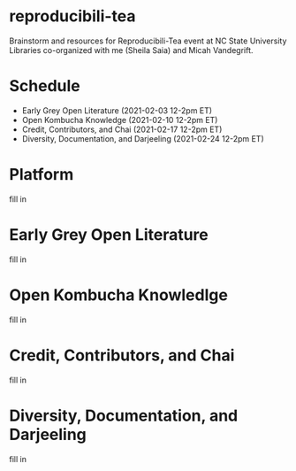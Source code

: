 # reproducibili-tea
Brainstorm and resources for Reproducibili-Tea event at NC State University Libraries co-organized with me (Sheila Saia) and Micah Vandegrift.

# Schedule
- Early Grey Open Literature (2021-02-03 12-2pm ET)
- Open Kombucha Knowledge (2021-02-10 12-2pm ET)
- Credit, Contributors, and Chai (2021-02-17 12-2pm ET)
- Diversity, Documentation, and Darjeeling (2021-02-24 12-2pm ET)

# Platform
fill in

# Early Grey Open Literature
fill in

# Open Kombucha Knowledlge
fill in

# Credit, Contributors, and Chai
fill in

# Diversity, Documentation, and Darjeeling
fill in
